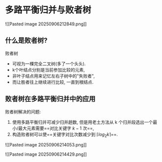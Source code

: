 # 多路平衡归并与败者树

![[Pasted image 20250906212849.png]]

## 什么是败者树?

败者树

- 可视为一棵完全二叉树(多了一个头头).
- k个叶结点分别是当前参加比较的元素,
- 非叶子结点用来记忆左右子树中的"失败者",
- 而让胜者往上继续进行比较, 一直到根结点.

## 败者树在多路平衡归并中的应用

败者树解决的问题:

1. 使用多路平衡归并可减少归并趟数, 但是用老土方法从 k 个归并段选出一个最小/最大元素需要==对比关键字 $k-1$ 次==,
2. 构造败者树可以使==关键字对比次数减少到 $\lceil log_2 k \rceil$==.

![[Pasted image 20250906214053.png]]

![[Pasted image 20250906214429.png]]

